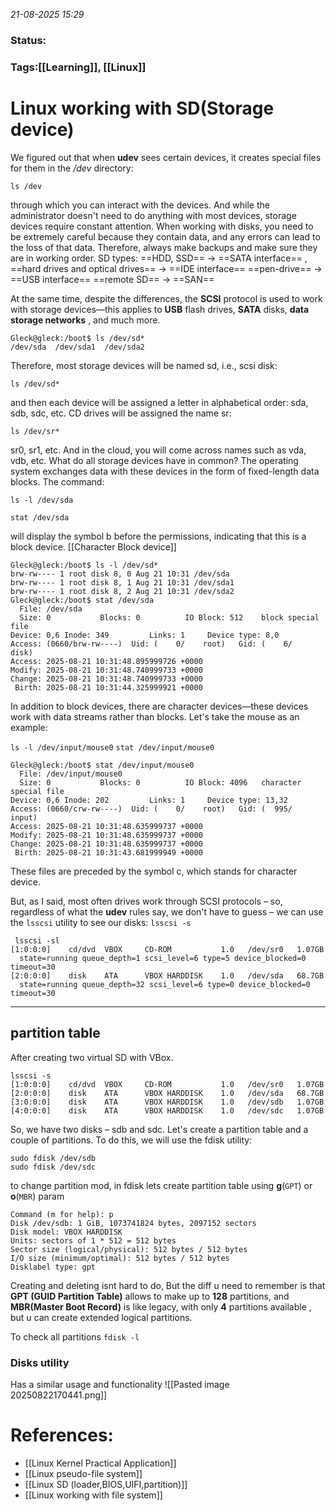 
*21-08-2025 15:29*
### Status: 
  
### Tags:[[Learning]], [[Linux]]


# Linux working with SD(Storage device)

We figured out that when **udev** sees certain devices, it creates special files for them in the */dev* directory:

`ls /dev`

through which you can interact with the devices. And while the administrator doesn't need to do anything with most devices, storage devices require constant attention. When working with disks, you need to be extremely careful because they contain data, and any errors can lead to the loss of that data. Therefore, always make backups and make sure they are in working order.
SD types:
==HDD, SSD== ->  ==SATA interface== ,
==hard drives and optical drives== -> ==IDE interface==
==pen-drive== -> ==USB interface==
==remote SD== -> ==SAN==

At the same time, despite the differences, the **SCSI** protocol is used to work with storage devices—this applies to **USB** flash drives, **SATA** disks, **data storage networks** , and much more.

```
Gleck@gleck:/boot$ ls /dev/sd*
/dev/sda  /dev/sda1  /dev/sda2
```


Therefore, most storage devices will be named sd, i.e., scsi disk:

`ls /dev/sd*`

and then each device will be assigned a letter in alphabetical order: sda, sdb, sdc, etc. CD drives will be assigned the name sr:

`ls /dev/sr*`

sr0, sr1, etc. And in the cloud, you will come across names such as vda, vdb, etc. What do all storage devices have in common? The operating system exchanges data with these devices in the form of fixed-length data blocks. The command:

`ls -l /dev/sda`

`stat /dev/sda`

will display the symbol b before the permissions, indicating that this is a block device.
[[Character Block device]]
 
```
Gleck@gleck:/boot$ ls -l /dev/sd*
brw-rw---- 1 root disk 8, 0 Aug 21 10:31 /dev/sda
brw-rw---- 1 root disk 8, 1 Aug 21 10:31 /dev/sda1
brw-rw---- 1 root disk 8, 2 Aug 21 10:31 /dev/sda2
Gleck@gleck:/boot$ stat /dev/sda
  File: /dev/sda
  Size: 0         	Blocks: 0          IO Block: 512    block special file
Device: 0,6	Inode: 349         Links: 1     Device type: 8,0
Access: (0660/brw-rw----)  Uid: (    0/    root)   Gid: (    6/    disk)
Access: 2025-08-21 10:31:48.895999726 +0000
Modify: 2025-08-21 10:31:48.740999733 +0000
Change: 2025-08-21 10:31:48.740999733 +0000
 Birth: 2025-08-21 10:31:44.325999921 +0000
```

In addition to block devices, there are character devices—these devices work with data streams rather than blocks. Let's take the mouse as an example:

`ls -l /dev/input/mouse0`
`stat /dev/input/mouse0`

```
Gleck@gleck:/boot$ stat /dev/input/mouse0
  File: /dev/input/mouse0
  Size: 0         	Blocks: 0          IO Block: 4096   character special file
Device: 0,6	Inode: 202         Links: 1     Device type: 13,32
Access: (0660/crw-rw----)  Uid: (    0/    root)   Gid: (  995/   input)
Access: 2025-08-21 10:31:48.635999737 +0000
Modify: 2025-08-21 10:31:48.635999737 +0000
Change: 2025-08-21 10:31:48.635999737 +0000
 Birth: 2025-08-21 10:31:43.681999949 +0000

```

These files are preceded by the symbol c, which stands for character device.

But, as I said, most often drives work through SCSI protocols – so, regardless of what the **udev** rules say, we don't have to guess – we can use the `lsscsi` utility to see our disks:
`lsscsi -s`
```
 lsscsi -sl
[1:0:0:0]    cd/dvd  VBOX     CD-ROM           1.0   /dev/sr0   1.07GB
  state=running queue_depth=1 scsi_level=6 type=5 device_blocked=0 timeout=30
[2:0:0:0]    disk    ATA      VBOX HARDDISK    1.0   /dev/sda   68.7GB
  state=running queue_depth=32 scsi_level=6 type=0 device_blocked=0 timeout=30

```
---
## partition table

After creating two virtual SD with VBox.

```
lsscsi -s
[1:0:0:0]    cd/dvd  VBOX     CD-ROM           1.0   /dev/sr0   1.07GB
[2:0:0:0]    disk    ATA      VBOX HARDDISK    1.0   /dev/sda   68.7GB
[3:0:0:0]    disk    ATA      VBOX HARDDISK    1.0   /dev/sdb   1.07GB
[4:0:0:0]    disk    ATA      VBOX HARDDISK    1.0   /dev/sdc   1.07GB
```

So, we have two disks – sdb and sdc. Let's create a partition table and a couple of partitions. To do this, we will use the fdisk utility:
```
sudo fdisk /dev/sdb
sudo fdisk /dev/sdc
```

to change partition mod, in fdisk lets create partition table using **g**(`GPT`) or **o**(`MBR`) param
```
Command (m for help): p
Disk /dev/sdb: 1 GiB, 1073741824 bytes, 2097152 sectors
Disk model: VBOX HARDDISK   
Units: sectors of 1 * 512 = 512 bytes
Sector size (logical/physical): 512 bytes / 512 bytes
I/O size (minimum/optimal): 512 bytes / 512 bytes
Disklabel type: gpt
```

Creating and deleting isnt hard to do,  But the diff u need to remember is that **GPT (GUID Partition Table)** allows to make up to **128** partitions, and **MBR(Master Boot Record)** is like legacy, with only **4** partitions available , but u can create extended logical partitions.

To check all partitions 
`fdisk -l`

### Disks utility

Has a similar usage and functionality 
![[Pasted image 20250822170441.png]]

# References:

- [[Linux Kernel Practical Application]]
- [[Linux pseudo-file system]]
- [[Linux SD (loader,BIOS,UIFI,partition)]]
- [[Linux working with file system]]
  